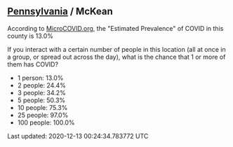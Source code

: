 
## [Pennsylvania](/united-states/pennsylvania) / McKean

According to [MicroCOVID.org](http://microcovid.org),
the "Estimated Prevalence" of COVID in this county is 13.0%

If you interact with a certain number of people in this location
(all at once in a group, or spread out across the day), what is the chance that
1 or more of them has COVID?

- 1 person: 13.0%
- 2 people: 24.4%
- 3 people: 34.2%
- 5 people: 50.3%
- 10 people: 75.3%
- 25 people: 97.0%
- 100 people: 100.0%

Last updated: 2020-12-13 00:24:34.783772 UTC
